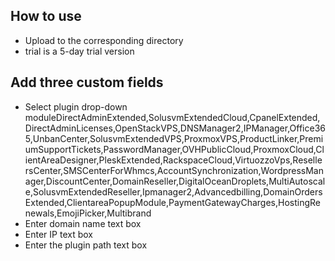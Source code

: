 ## How to use
* Upload to the corresponding directory
* trial is a 5-day trial version

## Add three custom fields
* Select plugin drop-down moduleDirectAdminExtended,SolusvmExtendedCloud,CpanelExtended,DirectAdminLicenses,OpenStackVPS,DNSManager2,IPManager,Office365,UnbanCenter,SolusvmExtendedVPS,ProxmoxVPS,ProductLinker,PremiumSupportTickets,PasswordManager,OVHPublicCloud,ProxmoxCloud,ClientAreaDesigner,PleskExtended,RackspaceCloud,VirtuozzoVps,ResellersCenter,SMSCenterForWhmcs,AccountSynchronization,WordpressManager,DiscountCenter,DomainReseller,DigitalOceanDroplets,MultiAutoscale,SolusvmExtendedReseller,Ipmanager2,Advancedbilling,DomainOrdersExtended,ClientareaPopupModule,PaymentGatewayCharges,HostingRenewals,EmojiPicker,Multibrand
* Enter domain name text box
* Enter IP text box
* Enter the plugin path text box
